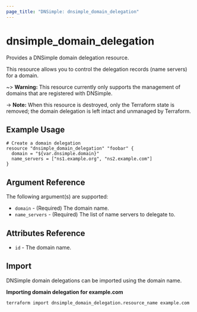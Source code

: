 ```yaml
---
page_title: "DNSimple: dnsimple_domain_delegation"
---
```


# dnsimple\_domain\_delegation

Provides a DNSimple domain delegation resource.

This resource allows you to control the delegation records (name servers) for a domain.

~> **Warning:** This resource currently only supports the management of domains that are registered with DNSimple.

-> **Note:** When this resource is destroyed, only the Terraform state is removed; the domain delegation is left intact and unmanaged by Terraform.

## Example Usage

```hcl
# Create a domain delegation
resource "dnsimple_domain_delegation" "foobar" {
  domain = "${var.dnsimple.domain}"
  name_servers = ["ns1.example.org", "ns2.example.com"]
}
```

## Argument Reference

The following argument(s) are supported:

- `domain` - (Required) The domain name.
- `name_servers` - (Required) The list of name servers to delegate to.

## Attributes Reference

- `id` - The domain name.

## Import

DNSimple domain delegations can be imported using the domain name.

**Importing domain delegation for example.com**

```bash
terraform import dnsimple_domain_delegation.resource_name example.com
```
